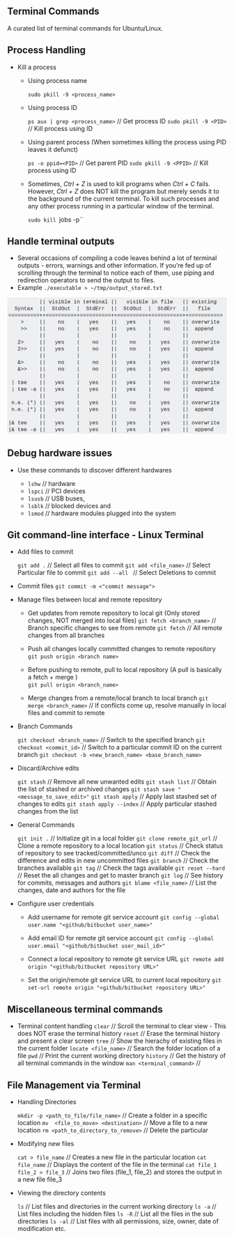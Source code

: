 ## Terminal Commands
A curated list of terminal commands for Ubuntu/Linux. 

## Process Handling

* Kill a process 

	* Using process name

		`sudo pkill -9 <process_name>`

	* Using process ID

		`ps aux | grep <process_name>`		// Get process ID
		`sudo pkill -9 <PID>`				// Kill process using ID

	* Using parent process (When sometimes killing the process using PID leaves it defunct)

		`ps -o ppid=<PID>`					// Get parent PID
		`sudo pkill -9 <PPID>`				// Kill process using ID

	* Sometimes, *Ctrl + Z* is used to kill programs when *Ctrl + C* fails. However, *Ctrl + Z* does NOT kill the program but merely sends it to the background of the current terminal. To kill such processes and any other process running in a particular window of the terminal.

		`sudo kill `jobs -p``

## Handle terminal outputs

* Several occasions of compiling a code leaves behind a lot of terminal outputs - errors, warnings and other information. If you’re fed up of scrolling through the terminal to notice each of them, use piping and redirection operators to send the output to files.
* Example `./executable > ~/tmp/output_stored.txt`

![alt text](https://github.com/kumar-akshay324/terminal-commands/blob/master/images/terminal_ouput.png "Terminal command suffixes to redirect screen output")

## Debug hardware issues

* Use these commands to discover different hardwares 

	* `lshw`					// hardware
	* `lspci`					// PCI devices
	* `lsusb`					// USB buses, 							
	* `lsblk`					// blocked devices and 
	* `lsmod`					// hardware modules plugged into the system

## Git command-line interface - Linux Terminal

* Add files to commit

	`git add .`					// Select all files to commit
	`git add <file_name>` 		// Select Particular file to commit
	`git add --all `			// Select Deletions to commit

* Commit files 
	`git commit -m <"commit message">`

* Manage files between local and remote repository

	*	Get updates from remote repository to local git (Only stored changes, NOT merged into local files)
	`git fetch <branch_name>` 		// Branch specific changes to see from remote
	`git fetch` 					// All remote changes from all branches

	*	Push all changes locally committed changes to remote repository
	`git push origin <branch name>`

	*	Before pushing to remote, pull to local repository (A pull is basically a fetch + merge )  
	`git pull origin <branch_name>`

	*	Merge changes from a remote/local branch to local branch
	`git merge <branch_name>`		// If conflicts come up, resolve manually in local files and commit to remote 

* Branch Commands

	`git checkout <branch_name>`	// Switch to the specified branch
	`git checkout <commit_id>`		// Switch to a particular commit ID on the current branch
	`git checkout -b <new_branch_name> <base_branch_name>`

* Discard/Archive edits

	`git stash`						// Remove all new unwanted edits
	`git stash list`				// Obtain the list of stashed or archived changes
	`git stash save "<message_to_save_edit>"`
	`git stash apply`				// Apply last stashed set of changes to edits
	`git stash apply --index`		// Apply particular stashed changes from the list 

* General Commands

	`git init .` 					// Initialize git in a local folder
	`git clone remote_git_url`		// Clone a remote repository to a local location
	`git status`					// Check status of repository to see tracked/committed/unco
	`git diff`						// Check the difference and edits in new uncommitted files
	`git branch`					// Check the branches available
	`git tag`						// Check the tags available
	`git reset --hard`				// Reset the all changes and get to master branch
	`git log`						// See history for commits, messages and authors
	`git blame <file_name>`			// List the changes, date and authors for the file

* Configure user credentials
	
	*	Add username for remote git service account
	`git config --global user.name "<github/bitbucket user_name>"`
	
	*	Add email ID for remote git service account
	`git config --global user.email "<github/bitbucket user_mail_id>"`

	*	Connect a local repository to remote git service URL
	`git remote add origin "<github/bitbucket repository URL>"`

	*	Set the origin/remote git service URL to current local repository
	`git set-url remote origin "<github/bitbucket repository URL>"`

## Miscellaneous terminal commands
	
* Terminal content handling
	`clear`						// Scroll the terminal to clear view - This does NOT erase the terminal history
	`reset`						// Erase the terminal history and present a clear screen
	`tree`						// Show the hierachy of existing files in the current folder
	`locate <file_name>`		// Search the folder location of a file
	`pwd`						// Print the current working directory
	`history`					// Get the history of all terminal commands in the window
	`man <terminal_command>`	//

## File Management via Terminal 

* Handling Directories
	
	`mkdir -p <path_to_file/file_name>`			// Create a folder in a specific location
	`mv  <file_to_move> <destination>`			// Move a file to a new location
	`rm <path_to_directory_to_remove>`			// Delete the particular

* Modifying new files

	`cat > file_name`							// Creates a new file in the particular location
	`cat file_name`								// Displays the content of the file in the terminal
	`cat file_1 file_2 > file_3`				// Joins two files (file_1, file_2) and stores the output in a new file file_3

* Viewing the directory contents
	
	`ls`										// List files and directories in the current working directory
	`ls -a`										// List files including the hidden files
	`ls -R`										// List all the files in the sub directories
	`ls -al`									// List files with all permissions, size, owner, date of modification etc.
